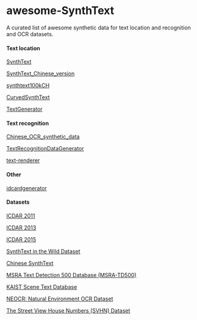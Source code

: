 # awesome-SynthText
A curated list of awesome synthetic data for text location and recognition and OCR datasets.

#### Text location

[SynthText](https://github.com/ankush-me/SynthText)

[SynthText_Chinese_version](https://github.com/JarveeLee/SynthText_Chinese_version)

[synthtext100kCH](https://github.com/tongpi/synthtext100kCH)

[CurvedSynthText](https://github.com/Jyouhou/CurvedSynthText)

[TextGenerator](https://github.com/BboyHanat/TextGenerator)

#### Text recognition

[Chinese_OCR_synthetic_data](https://github.com/wang-tf/Chinese_OCR_synthetic_data)

[TextRecognitionDataGenerator](https://github.com/Belval/TextRecognitionDataGenerator)

[text-renderer](https://github.com/Sanster/text_renderer)

#### Other

[idcardgenerator](https://github.com/airob0t/idcardgenerator)


#### Datasets

[ICDAR 2011](http://robustreading.opendfki.de/trac/)

[ICDAR 2013](http://dagdata.cvc.uab.es/icdar2013competition/?com=introduction)

[ICDAR 2015](http://rrc.cvc.uab.es/?com=introduction)

[SynthText in the Wild Dataset](http://www.robots.ox.ac.uk/~vgg/data/scenetext/)

[Chinese SynthText](https://github.com/xiaomaxiao/keras_ocr)

[MSRA Text Detection 500 Database (MSRA-TD500)](http://www.iapr-tc11.org/mediawiki/index.php/MSRA_Text_Detection_500_Database_(MSRA-TD500))

[KAIST Scene Text Database](http://www.iapr-tc11.org/mediawiki/index.php/KAIST_Scene_Text_Database)

[NEOCR: Natural Environment OCR Dataset](http://www.iapr-tc11.org/mediawiki/index.php/NEOCR:_Natural_Environment_OCR_Dataset)

[The Street View House Numbers (SVHN) Dataset](http://www.iapr-tc11.org/mediawiki/index.php/The_Street_View_House_Numbers_(SVHN)_Dataset)

